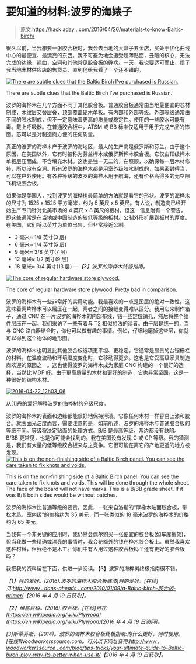# 要知道的材料:波罗的海婊子

> 原文:[https://hack aday . com/2016/04/26/materials-to-know-Baltic-birch/](https://hackaday.com/2016/04/26/materials-to-know-baltic-birch/)

很久以前，当我想要一张胶合板时，我会去当地的大盒子五金店，买处于优化曲线中心的最便宜、最漂亮的东西。我不可避免地会遭受超薄贴面，丑陋的核心，无法完成的边缘，翘曲，空洞和其他常见胶合板的弊病。一天，我说要适可而止，烦了我当地木材供应店的售货员，直到他给我看了一个还不错的。

[![There are subtle clues that the Baltic Birch I've purchased is Russian.](../Images/2f7f28a75e24e93ce5b12a4e9bf5c0aa.png)](https://hackaday.com/wp-content/uploads/2016/04/from-russia.jpg)

There are subtle clues that the Baltic Birch I’ve purchased is Russian.

波罗的海桦木在几个方面不同于其他胶合板。普通胶合板通常由当地最便宜的芯材制成，木纹层交替层叠，顶部覆盖硬木单板。有内部和外部等级。外部等级通常由不同的胶水制成，但不一定意味着更高的质量或稳定性。使用的一些胶水可能有毒。戴上呼吸器。在普通胶合板中，ATSM 或 BB 标准仅适用于用于完成产品的饰面。芯可以是对制造商方便的任何质量。

真正的波罗的海桦木产于波罗的海地区，最大的生产商是俄罗斯和芬兰。由于这个原因，在美国以外，它有时被称为芬兰桦木或俄罗斯桦木胶合板。它仅由顶级桦木单板层压而成，不含填充木材。这也是独一无二的，在照顾，以确保每一层木材修补，所以没有空洞。所有波罗的海桦木都是用室外级胶水制成的，如果密封得当，可以在户外使用。有各种等级的波罗的海桦木用于航海，还有价格高得多的无空隙飞机级胶合板。

如果你是美国人，找到波罗的海桦树最简单的方法就是看它的形状。波罗的海桦木的尺寸为 1525 x 1525 平方毫米，约为 5 英尺 x 5 英尺。有人说，制造商已经开始生产专门针对北美市场的 4 英尺 x 8 英尺的板材，但这一信息附有一个警告，即这些通常是在当地或中国制造的较低等级的板材。公制外形扩展到板材的厚度。在美国，它们将以英寸为单位出售，但非常接近公制。

*   3 毫米≈ 1/8 英寸(3 层)
*   6 毫米≈ 1/4 英寸(5 层)
*   9 毫米≈ 3/8 英寸(7 层)
*   12 毫米≈ 1/2 英寸(9 层)
*   18 毫米≈ 3/4 英寸(13 层)
    *—【3】波罗的海桦木终极指南。*

[![The core of regular hardware store plywood. ](../Images/8a9c3889f85ad0fda279bad1cd9b46aa.png)](https://hackaday.com/wp-content/uploads/2016/04/corez.jpg)

The core of regular hardware store plywood. Pretty bad in comparison.

波罗的海桦木有一些非常好的实用功能。我最喜欢的一点是图层的绝对一致性。这意味着两片桦木可以层压在一起，两者之间的接缝变得难以区分。我用它来制作箱子，通过 CNC 在一片波罗的海桦木的内部布线，钻一些定位销孔，然后将整个组件层压在一起。我们采访了一些有着与 T2 相似想法的读者。由于层是统一的，当与 CNC 路由器结合时，你也可以做有趣的事情。例如，仔细地磨掉这些层，你就可以得到这个物体的地形图。

波罗的海桦木也明显比其他胶合板选项更平坦、更稳定。它通常是昂贵的台锯栅栏的材料。在温度波动和环境湿度变化时，它移动得更少。这也是它受高级家具制造商欢迎的原因之一。这也使得波罗的海桦木成为家庭 CNC 构建的一个很好的选择，当然比 MDF 好。由于更高质量的木材和更好的制造，它也非常坚固。这是一种很好的结构木材。

[![2016-04-22_12h03_06](../Images/9815ce2fb5d31d8d4b613828473d6723.png)](https://hackaday.com/wp-content/uploads/2016/04/2016-04-22_12h03_06.png) 

从[1]丹的爱好解释波罗的海桦树的分级尺度。

波罗的海桦木的表面和边缘都能很好地保持污渍。它像任何木材一样容易上漆和胶合。就表面光洁度而言，需要注意的是，如前所述，波罗的海桦木与普通胶合板的等级不同。等级将决定贴面的处理方式。B/B 是最高等级，两边都没有缺陷。B/BB 更常见，也是你可能会找到的。我在美国没有发现 C 或 CP 等级。我的猜测是，我们有大量的低等级胶合板来与之竞争。它很可能在离它的产地更近的地方被发现。[![This is on the non-finishing side of a Baltic Birch panel. You can see the care taken to fix knots and voids. ](../Images/5d7bab99698abf38946648119801246a.png)](https://hackaday.com/wp-content/uploads/2016/04/patchz.jpg)

This is on the non-finishing side of a Baltic Birch panel. You can see the care taken to fix knots and voids. This will be done through the whole sheet. The face of the board will not have marks. This is a B/BB grade sheet. If it was B/B both sides would be without patches.

波罗的海桦木比普通等级的要贵。因此，一张来自洛斯的“厚橡木贴面胶合板，带松木芯，室内级”的价格约为 35 美元，而一张类似的 18 毫米波罗的海桦木的价格约为 65 美元。

当我有一个非关键的应用时，我仍然会偶尔购买一张便宜的胶合板(如车库搁架)，但当我做一些精确或漂亮的事情时，我会花额外的钱在桦木胶合板上。虽然我喜欢这种材料，但我绝不是木工。你们中有人用过这种胶合板吗？还有更好的胶合板吗？

我把我的资料留在下面，供进一步阅读。【3】波罗的海桦树终极指南很不错。

*【1】丹的爱好。(2016).波罗的海桦木胶合板底漆|丹的爱好。[在线]见:[http://www . dans-aheads . com/2010/01/09/a-Baltic-birch-胶合板-primer/](http://www.dans-hobbies.com/2010/01/09/a-baltic-birch-plywood-primer/)【2016 年 4 月 19 日获取】。*

*【2】维基百科。(2016).胶合板。[在线]可在:[https://en.wikipedia.org/wiki/Plywood](https://en.wikipedia.org/wiki/Plywood)[2016 年 4 月 19 日访问]。*

*[3]斯蒂芬斯，(2014)。波罗的海桦木胶合板终极指南:为什么更好，何时使用。[在线]Woodworkerssource.com。可从以下网址获得:[http://www . woodworkerssource . com/blog/tips-tricks/your-ultimate-guide-to-Baltic-birch-ploy-why-its-better-when-use-it/](http://www.woodworkerssource.com/blog/tips-tricks/your-ultimate-guide-to-baltic-birch-plywood-why-its-better-when-to-use-it/)【2016 年 4 月 19 日获取】。*